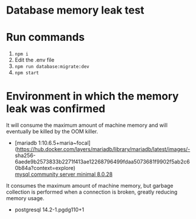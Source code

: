 # Database memory leak test

# Run commands
1. `npm i`
2. Edit the .env file
3. `npm run database:migrate:dev`
4. `npm start`

# Environment in which the memory leak was confirmed
It will consume the maximum amount of machine memory and will eventually be killed by the OOM killer.  
- [mariadb 1:10.6.5+maria~focal](https://hub.docker.com/layers/mariadb/library/mariadb/latest/images/- sha256-6aede9b2573833b2271f413ae12268796499fdaa5073681f9902f5ab2c60b84a?context=explore)  
[mysql community server minimal 8.0.28](https://hub.docker.com/layers/mysql/mysql-server/latest/images/sha256-9b14aaf42b0f1ea9b4622e3f437bd2493da9c59d3e5e5e00e3cdb68d0d4c31d7?context=explore)  

It consumes the maximum amount of machine memory, but garbage collection is performed when a connection is broken, greatly reducing memory usage.  
- postgresql 14.2-1.pgdg110+1
